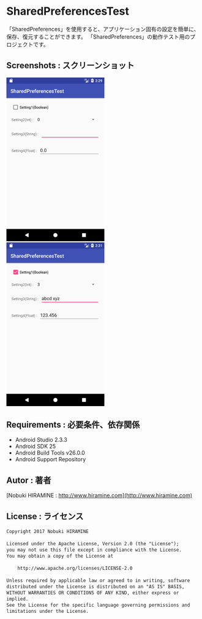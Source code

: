 # SharedPreferencesTest
「SharedPreferences」を使用すると、アプリケーション固有の設定を簡単に、保存、復元することができます。
「SharedPreferences」の動作テスト用のプロジェクトです。

## Screenshots : スクリーンショット
<img src="screenshots/screenshot_01_first.png" width="256" alt="Screenshot"/> <img src="screenshots/screenshot_02_restored.png" width="256" alt="Screenshot"/>

## Requirements : 必要条件、依存関係
- Android Studio 2.3.3
- Android SDK 25
- Android Build Tools v26.0.0
- Android Support Repository

## Autor : 著者
[Nobuki HIRAMINE : http://www.hiramine.com](http://www.hiramine.com)

## License : ライセンス
```
Copyright 2017 Nobuki HIRAMINE

Licensed under the Apache License, Version 2.0 (the "License");
you may not use this file except in compliance with the License.
You may obtain a copy of the License at

    http://www.apache.org/licenses/LICENSE-2.0

Unless required by applicable law or agreed to in writing, software
distributed under the License is distributed on an "AS IS" BASIS,
WITHOUT WARRANTIES OR CONDITIONS OF ANY KIND, either express or implied.
See the License for the specific language governing permissions and
limitations under the License.
```
